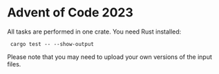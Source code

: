 # Advent of Code 2023

All tasks are performed in one crate. You need Rust installed:

```shell
 cargo test -- --show-output
```

Please note that you may need to upload your own versions of the input files.